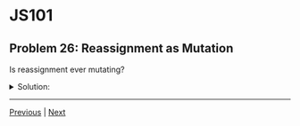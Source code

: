 # JS101
## Problem 26: Reassignment as Mutation

Is reassignment ever mutating?

<details>
<summary>Solution:</summary>

Yes. Index or key reassignment is mutating.

While reassigning a variable itself is not mutation (it just makes the variable reference a different value), reassigning an element within an object or array **is** mutation because it changes the internal state of that object:

```js
let arr = [1, 2, 3];
arr[0] = 100;         // This is mutation (index reassignment)
console.log(arr);     // [100, 2, 3]

let obj = { a: 1, b: 2 };
obj.a = 100;          // This is mutation (property reassignment)
console.log(obj);     // { a: 100, b: 2 }
```

In both cases, we're changing the contents of the array/object, which is mutation. The array/object itself remains the same object in memory, but its internal state has changed.

Compare this to variable reassignment:

```js
let arr = [1, 2, 3];
arr = [100, 2, 3];    // This is NOT mutation (variable reassignment)
```

Here, `arr` now references a completely different array; the original array is unchanged.

</details>

---

[Previous](025.md) | [Next](027.md)

